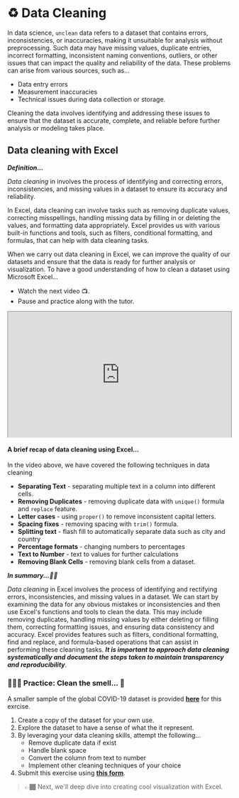 # ♻️ Data Cleaning 
In data science, `unclean` data refers to a dataset that contains errors, inconsistencies, or inaccuracies, making it unsuitable for analysis without preprocessing. Such data may have missing values, duplicate entries, incorrect formatting, inconsistent naming conventions, outliers, or other issues that can impact the quality and reliability of the data. These problems can arise from various sources, such as... 

<aside>

- Data entry errors
- Measurement inaccuracies
- Technical issues during data collection or storage. 

</aside>

Cleaning the data involves identifying and addressing these issues to ensure that the dataset is accurate, complete, and reliable before further analysis or modeling takes place.

## Data cleaning with Excel

<aside>

**_Definition..._**

_Data cleaning_ in involves the process of identifying and correcting errors, inconsistencies, and missing values in a dataset to ensure its accuracy and reliability.

</aside>

In Excel, data cleaning can involve tasks such as removing duplicate values, correcting misspellings, handling missing data by filling in or deleting the values, and formatting data appropriately. Excel provides us with various built-in functions and tools, such as filters, conditional formatting, and formulas, that can help with data cleaning tasks. 

When we carry out data cleaning in Excel, we can improve the quality of our datasets and ensure that the data is ready for further analysis or visualization. To have a good understanding of how to clean a dataset using Microsoft Excel... 
- Watch the next video 📺. 
- Pause and practice along with the tutor.

<div style="position: relative; padding-bottom: 56.25%; height: 0;"><iframe src="https://www.youtube.com/embed/H0tRB7M4VI8" title="Sample Data Science Project" frameborder="0" allow="accelerometer; autoplay; clipboard-write; encrypted-media; gyroscope; picture-in-picture" allowfullscreen style="position: absolute; top: 0; left: 0; width: 100%; height: 100%; border: 1px solid grey;"></iframe></div>

#### **A brief recap of data cleaning using Excel...**
In the video above, we have covered the following techniques in data cleaning

- **Separating Text** - separating multiple text in a column into different cells.
- **Removing Duplicates** - removing duplicate data with `unique()` formula and `replace` feature.
- **Letter cases** - using `proper()` to remove inconsistent capital letters.
- **Spacing fixes** - removing spacing with `trim()` formula.
- **Splitting text** - flash fill to automatically separate data such as city and country
- **Percentage formats** - changing numbers to percentages
- **Text to Number** - text to values for further calculations
- **Removing Blank Cells** - removing blank cells from a dataset.

<aside>

**_In summary...✍🏾_**

_Data cleaning_ in Excel involves the process of identifying and rectifying errors, inconsistencies, and missing values in a dataset. We can start by examining the data for any obvious mistakes or inconsistencies and then use Excel's functions and tools to clean the data. This may include removing duplicates, handling missing values by either deleting or filling them, correcting formatting issues, and ensuring data consistency and accuracy. Excel provides features such as filters, conditional formatting, find and replace, and formula-based operations that can assist in performing these cleaning tasks. **_It is important to approach data cleaning systematically and document the steps taken to maintain transparency and reproducibility_**.

</aside>

### 👩🏾‍🎨 Practice: Clean the smell... 🎯
A smaller sample of the global COVID-19 dataset is provided **[here](https://docs.google.com/spreadsheets/d/1FxxX9wSUMJwsa0xuw8EALSDG4eQcQpxRDCRpAIeDXUY/edit?usp=sharing)** for this exrcise.
1. Create a copy of the dataset for your own use. 
2. Explore the dataset to have a sense of what the it represent.
3. By leveraging your data cleaning skills, attempt the following...
    - Remove duplicate data if exist
    - Handle blank space
    - Convert the column from text to number
    - Implement other cleaning techniques of your choice
4. Submit this exercise using **[this form](https://docs.google.com/forms/d/e/1FAIpQLSe6D2X-nK8KpDzRUqq5-aci-sbFQTXrFv1wtZBqaLFrYu8pjg/viewform?usp=sharing)**.

</aside>


> 👉🏾 Next, we'll deep dive into creating cool visualization with Excel.
